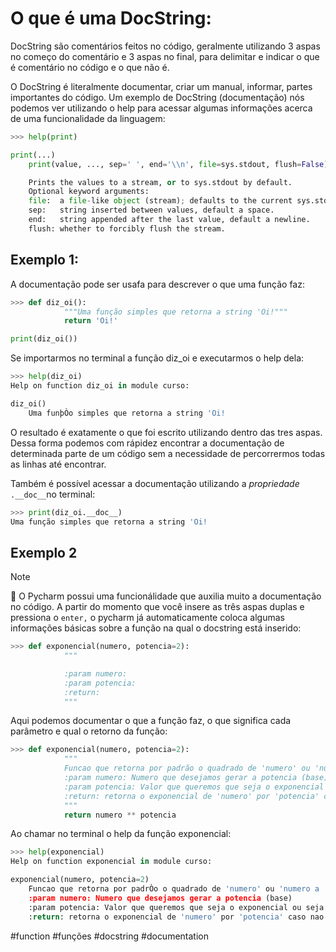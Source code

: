 # O que é uma DocString:

DocString são comentários feitos no código, geralmente utilizando 3 aspas no começo do comentário e 3 aspas no final, para delimitar e indicar o que é comentário no código e o que não é.

O DocString é literalmente documentar, criar um manual, informar, partes importantes do código. Um exemplo de DocString (documentação) nós podemos ver utilizando o help para acessar algumas informações acerca de uma funcionalidade da linguagem:

```python
>>> help(print)

print(...)
    print(value, ..., sep=' ', end='\\n', file=sys.stdout, flush=False)

    Prints the values to a stream, or to sys.stdout by default.
    Optional keyword arguments:
    file:  a file-like object (stream); defaults to the current sys.stdout.
    sep:   string inserted between values, default a space.
    end:   string appended after the last value, default a newline.
    flush: whether to forcibly flush the stream.
```

## Exemplo 1:

A documentação pode ser usafa para descrever o que uma função faz:

```python
>>> def diz_oi():
		    """Uma função simples que retorna a string 'Oi!"""
		    return 'Oi!'

print(diz_oi())
```

Se importarmos no terminal a função diz_oi e executarmos o help dela:

```python
>>> help(diz_oi)
Help on function diz_oi in module curso:

diz_oi()
    Uma funþÒo simples que retorna a string 'Oi!
```

O resultado é exatamente o que foi escrito utilizando dentro das tres aspas. Dessa forma podemos com rápidez encontrar a documentação de determinada parte de um código sem a necessidade de percorrermos todas as linhas até encontrar.

Também é possível acessar a documentação utilizando a _propriedade_ `.__doc__`no terminal:

```python
>>> print(diz_oi.__doc__)
Uma função simples que retorna a string 'Oi!
```

## Exemplo 2

>[!Note] 
>📌 O Pycharm possui uma funcionálidade que auxilia muito a documentação no código. A partir do momento que você insere as três aspas duplas e pressiona o `enter,` o pycharm já automaticamente coloca algumas informações básicas sobre a função na qual o docstring está inserido:


```python
>>> def exponencial(numero, potencia=2):
		    """

		    :param numero:
		    :param potencia:
		    :return: 
		    """
```

Aqui podemos documentar o que a função faz, o que significa cada parâmetro e qual o retorno da função:

```python
>>> def exponencial(numero, potencia=2):
		    """
		    Funcao que retorna por padrão o quadrado de 'numero' ou 'numero a 'potencia' informada.
		    :param numero: Numero que desejamos gerar a potencia (base)
		    :param potencia: Valor que queremos que seja o exponencial ou seja potencializar o 'numero'
		    :return: retorna o exponencial de 'numero' por 'potencia' caso nao seja atribuido nenhum valor potencia = 2
		    """
		    return numero ** potencia
```

Ao chamar no terminal o help da função exponencial:

```python
>>> help(exponencial)
Help on function exponencial in module curso:

exponencial(numero, potencia=2)
    Funcao que retorna por padrÒo o quadrado de 'numero' ou 'numero a 'potencia' informada.
    :param numero: Numero que desejamos gerar a potencia (base)
    :param potencia: Valor que queremos que seja o exponencial ou seja potencializar o 'numero'
    :return: retorna o exponencial de 'numero' por 'potencia' caso nao seja atribuido nenhum valor potencia = 2
```

#function #funções #docstring #documentation 